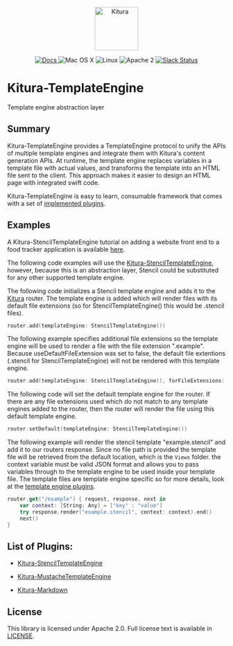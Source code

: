 <p align="center">
<a href="http://kitura.io/">
<img src="https://raw.githubusercontent.com/IBM-Swift/Kitura/master/Sources/Kitura/resources/kitura-bird.svg?sanitize=true" height="100" alt="Kitura">
</a>
</p>

<p align="center">
<a href="http://www.kitura.io/">
<img src="https://img.shields.io/badge/docs-kitura.io-1FBCE4.svg" alt="Docs">
</a>
<img src="https://img.shields.io/badge/os-Mac%20OS%20X-green.svg?style=flat" alt="Mac OS X">
<img src="https://img.shields.io/badge/os-linux-green.svg?style=flat" alt="Linux">
<img src="https://img.shields.io/badge/license-Apache2-blue.svg?style=flat" alt="Apache 2">
<a href="http://swift-at-ibm-slack.mybluemix.net/">
<img src="http://swift-at-ibm-slack.mybluemix.net/badge.svg" alt="Slack Status">
</a>
</p>

# Kitura-TemplateEngine
Template engine abstraction layer

## Summary
Kitura-TemplateEngine provides a TemplateEngine protocol to unify the APIs of multiple template engines and integrate them with Kitura's content generation APIs. At runtime, the template engine replaces variables in a template file with actual values, and transforms the template into an HTML file sent to the client. This approach makes it easier to design an HTML page with integrated swift code.

Kitura-TemplateEngine is easy to learn, consumable framework that comes with a set of [implemented plugins](#list-of-plugins).

## Examples

A Kitura-StencilTemplateEngine tutorial on adding a website front end to a food tracker application is available [here](https://github.com/IBM/FoodTrackerBackend/blob/master/StencilFrontend.md).

The following code examples will use the [Kitura-StencilTemplateEngine](https://github.com/IBM-Swift/Kitura-StencilTemplateEngine), however, because this is an abstraction layer, Stencil could be substituted for any other supported template engine.

The following code initializes a Stencil template engine and adds it to the [Kitura](https://github.com/IBM-Swift/Kitura) router.
The template engine is added which will render files with its default file extensions (so for StencilTemplateEngine() this would be .stencil files).
```swift
router.add(templateEngine: StencilTemplateEngine())
```

The following example specifies additional file extensions so the template engine will be used to render a file with the file extension ".example".  Because useDefaultFileExtension was set to false, the default file extentions (.stencil for StencilTemplateEngine) will not be rendered with this template engine.

```swift
router.add(templateEngine: StencilTemplateEngine(), forFileExtensions: [".example"], useDefaultFileExtension: false)
```

The following code will set the default template engine for the router. If there are any file extensions used which do not match to any template engines added to the router, then the router will render the file using this default template engine.
```swift
router.setDefault(templateEngine: StencilTemplateEngine())
```

The following example will render the stencil template "example.stencil" and add it to our routers response. Since no file path is provided the template file will be retrieved from the default location, which is the `Views` folder. the context variable must be valid JSON format and allows you to pass variables through to the template engine to be used inside your template file. The template files are template engine specific so for more details, look at the [template engine plugins](#list-of-plugins).
```swift
router.get("/example") { request, response, next in
    var context: [String: Any] = ["key" : "value"]
    try response.render("example.stencil", context: context).end()
    next()
}
```

## List of Plugins:

* [Kitura-StencilTemplateEngine](https://github.com/IBM-Swift/Kitura-StencilTemplateEngine)

* [Kitura-MustacheTemplateEngine](https://github.com/IBM-Swift/Kitura-MustacheTemplateEngine)

* [Kitura-Markdown](https://github.com/IBM-Swift/Kitura-Markdown)

## License
This library is licensed under Apache 2.0. Full license text is available in [LICENSE](LICENSE.txt).


